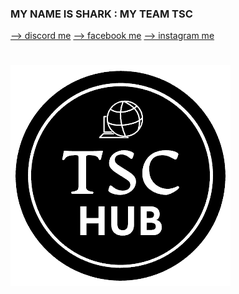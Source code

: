 ### MY NAME IS SHARK : MY TEAM TSC
[--> discord me](https://discord.gg/8uHYmC3NmJ)
[--> facebook me](https://www.facebook.com/chanudom.tor)
[--> instagram me](https://www.instagram.com/x._.chanudom/)
#
![TSC](https://github.com/Sharktsc-cat/Sharktsc-cat/blob/main/logoTSC-removebg-preview.png)
<!--
**Sharktsc-cat/Sharktsc-cat** is a ✨ _special_ ✨ repository because its `README.md` (this file) appears on your GitHub profile.

Here are some ideas to get you started:

- 🔭 I’m currently working on ...
- 🌱 I’m currently learning ...
- 👯 I’m looking to collaborate on ...
- 🤔 I’m looking for help with ...
- 💬 Ask me about ...
- 📫 How to reach me: ...
- 😄 Pronouns: ...
- ⚡ Fun fact: ...
-->
